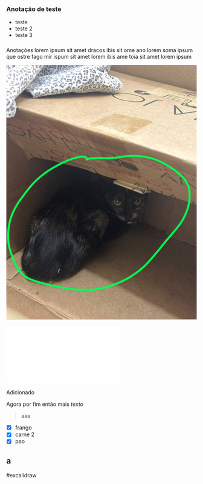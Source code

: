 ### Anotação de teste
- teste
- teste 2
- teste 3
###
Anotações lorem ipsum sit amet dracos ibis sit ome ano lorem soma ipsum que ostre fago mir ispum sit amet lorem ibis ame toia sit amet lorem ipsum

![|300x400](Assets/Attachments/IMG-20250204-WA0002.jpg)


![Drawing 2025-02-04 09.34.47.excalidraw](Assets/Excalidraw/Drawing%202025-02-04%2009.34.47.excalidraw.md)


Adicionado

Agora por fim então mais *texto*
> aaa
- [x] frango
- [x] carne 2
- [x] pao
## a

#excalidraw 

